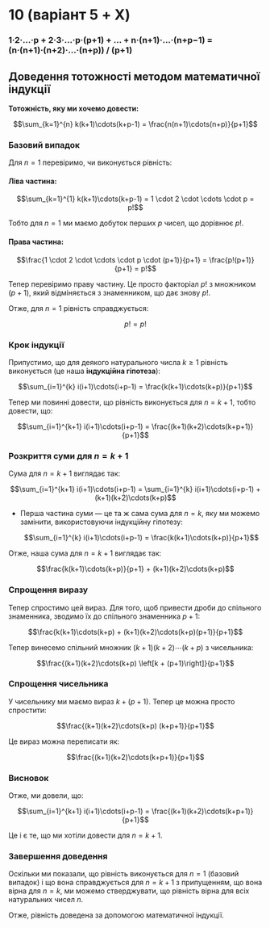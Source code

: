 # 10 (варіант 5 + X)
### 1·2·…·p + 2·3·…·p·(p+1) + … + n·(n+1)·…·(n+p−1) = (n·(n+1)·(n+2)·…·(n+p)) / (p+1)


## Доведення тотожності методом математичної індукції

**Тотожність, яку ми хочемо довести:**

$$\sum_{k=1}^{n} k(k+1)\cdots(k+p-1) = \frac{n(n+1)\cdots(n+p)}{p+1}$$

### Базовий випадок

Для $n=1$ перевіримо, чи виконується рівність:

#### Ліва частина:
$$\sum_{k=1}^{1} k(k+1)\cdots(k+p-1) = 1 \cdot 2 \cdot \cdots \cdot p = p!$$

Тобто для $n=1$ ми маємо добуток перших $p$ чисел, що дорівнює $p!$.

#### Права частина:
$$\frac{1 \cdot 2 \cdot \cdots \cdot p \cdot (p+1)}{p+1} = \frac{p!(p+1)}{p+1} = p!$$

Тепер перевіримо праву частину. Це просто факторіал $p!$ з множником $(p+1)$, який відміняється з знаменником, що дає знову $p!$.

Отже, для $n=1$ рівність справджується:

$$p! = p!$$

### Крок індукції

Припустимо, що для деякого натурального числа $k \ge 1$ рівність виконується (це наша **індукційна гіпотеза**):

$$\sum_{i=1}^{k} i(i+1)\cdots(i+p-1) = \frac{k(k+1)\cdots(k+p)}{p+1}$$

Тепер ми повинні довести, що рівність виконується для $n=k+1$, тобто довести, що:

$$\sum_{i=1}^{k+1} i(i+1)\cdots(i+p-1) = \frac{(k+1)(k+2)\cdots(k+p+1)}{p+1}$$

### Розкриття суми для $n=k+1$

Сума для $n=k+1$ виглядає так:

$$\sum_{i=1}^{k+1} i(i+1)\cdots(i+p-1) = \sum_{i=1}^{k} i(i+1)\cdots(i+p-1) + (k+1)(k+2)\cdots(k+p)$$

- Перша частина суми — це та ж сама сума для $n=k$, яку ми можемо замінити, використовуючи індукційну гіпотезу:
  
  $$\sum_{i=1}^{k} i(i+1)\cdots(i+p-1) = \frac{k(k+1)\cdots(k+p)}{p+1}$$

Отже, наша сума для $n=k+1$ виглядає так:

$$\frac{k(k+1)\cdots(k+p)}{p+1} + (k+1)(k+2)\cdots(k+p)$$

### Спрощення виразу

Тепер спростимо цей вираз. Для того, щоб привести дроби до спільного знаменника, зводимо їх до спільного знаменника $p+1$:

$$\frac{k(k+1)\cdots(k+p) + (k+1)(k+2)\cdots(k+p)(p+1)}{p+1}$$

Тепер винесемо спільний множник $(k+1)(k+2)\cdots(k+p)$ з чисельника:

$$\frac{(k+1)(k+2)\cdots(k+p) \left[k + (p+1)\right]}{p+1}$$

### Спрощення чисельника

У чисельнику ми маємо вираз $k + (p+1)$. Тепер це можна просто спростити:

$$\frac{(k+1)(k+2)\cdots(k+p) (k+p+1)}{p+1}$$

Це вираз можна переписати як:

$$\frac{(k+1)(k+2)\cdots(k+p+1)}{p+1}$$

### Висновок

Отже, ми довели, що:

$$\sum_{i=1}^{k+1} i(i+1)\cdots(i+p-1) = \frac{(k+1)(k+2)\cdots(k+p+1)}{p+1}$$

Це і є те, що ми хотіли довести для $n=k+1$.

### Завершення доведення

Оскільки ми показали, що рівність виконується для $n=1$ (базовий випадок) і що вона справджується для $n=k+1$ з припущенням, що вона вірна для $n=k$, ми можемо стверджувати, що рівність вірна для всіх натуральних чисел $n$.

Отже, рівність доведена за допомогою математичної індукції.
